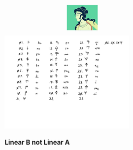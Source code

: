 <p align="center">
  <img src="https://github.com/stan-alam/History/blob/develop/PreHistory/Minoan/images/minoan.png" width="20%" height="20%">
</p>

<a>
  <img src="https://github.com/stan-alam/History/blob/develop/PreHistory/Minoan/images/svg/01/linB-0.svg" width="80%" height="80%">
</a>

## Linear B not Linear A
